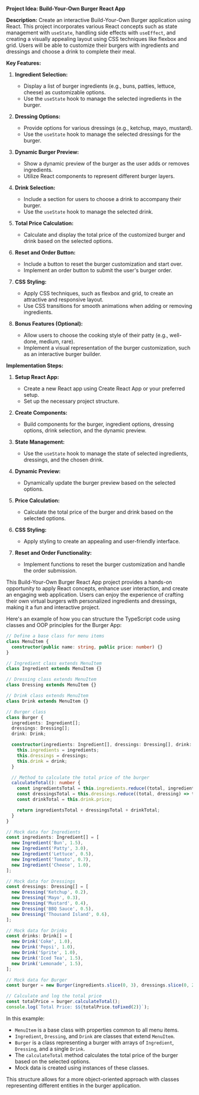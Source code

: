 
**Project Idea: Build-Your-Own Burger React App**

**Description:**
Create an interactive Build-Your-Own Burger application using React. This project incorporates various React concepts such as state management with `useState`, handling side effects with `useEffect`, and creating a visually appealing layout using CSS techniques like flexbox and grid. Users will be able to customize their burgers with ingredients and dressings and choose a drink to complete their meal.

**Key Features:**

1. **Ingredient Selection:**
   - Display a list of burger ingredients (e.g., buns, patties, lettuce, cheese) as customizable options.
   - Use the `useState` hook to manage the selected ingredients in the burger.

2. **Dressing Options:**
   - Provide options for various dressings (e.g., ketchup, mayo, mustard).
   - Use the `useState` hook to manage the selected dressings for the burger.

3. **Dynamic Burger Preview:**
   - Show a dynamic preview of the burger as the user adds or removes ingredients.
   - Utilize React components to represent different burger layers.

4. **Drink Selection:**
   - Include a section for users to choose a drink to accompany their burger.
   - Use the `useState` hook to manage the selected drink.

5. **Total Price Calculation:**
   - Calculate and display the total price of the customized burger and drink based on the selected options.

6. **Reset and Order Button:**
   - Include a button to reset the burger customization and start over.
   - Implement an order button to submit the user's burger order.

7. **CSS Styling:**
   - Apply CSS techniques, such as flexbox and grid, to create an attractive and responsive layout.
   - Use CSS transitions for smooth animations when adding or removing ingredients.

8. **Bonus Features (Optional):**
   - Allow users to choose the cooking style of their patty (e.g., well-done, medium, rare).
   - Implement a visual representation of the burger customization, such as an interactive burger builder.

**Implementation Steps:**

1. **Setup React App:**
   - Create a new React app using Create React App or your preferred setup.
   - Set up the necessary project structure.

2. **Create Components:**
   - Build components for the burger, ingredient options, dressing options, drink selection, and the dynamic preview.

3. **State Management:**
   - Use the `useState` hook to manage the state of selected ingredients, dressings, and the chosen drink.

4. **Dynamic Preview:**
   - Dynamically update the burger preview based on the selected options.

5. **Price Calculation:**
   - Calculate the total price of the burger and drink based on the selected options.

6. **CSS Styling:**
   - Apply styling to create an appealing and user-friendly interface.

7. **Reset and Order Functionality:**
   - Implement functions to reset the burger customization and handle the order submission.


This Build-Your-Own Burger React App project provides a hands-on opportunity to apply React concepts, enhance user interaction, and create an engaging web application. Users can enjoy the experience of crafting their own virtual burgers with personalized ingredients and dressings, making it a fun and interactive project.


Here's an example of how you can structure the TypeScript code using classes and OOP principles for the Burger App:

```typescript
// Define a base class for menu items
class MenuItem {
  constructor(public name: string, public price: number) {}
}

// Ingredient class extends MenuItem
class Ingredient extends MenuItem {}

// Dressing class extends MenuItem
class Dressing extends MenuItem {}

// Drink class extends MenuItem
class Drink extends MenuItem {}

// Burger class
class Burger {
  ingredients: Ingredient[];
  dressings: Dressing[];
  drink: Drink;

  constructor(ingredients: Ingredient[], dressings: Dressing[], drink: Drink) {
    this.ingredients = ingredients;
    this.dressings = dressings;
    this.drink = drink;
  }

  // Method to calculate the total price of the burger
  calculateTotal(): number {
    const ingredientsTotal = this.ingredients.reduce((total, ingredient) => total + ingredient.price, 0);
    const dressingsTotal = this.dressings.reduce((total, dressing) => total + dressing.price, 0);
    const drinkTotal = this.drink.price;

    return ingredientsTotal + dressingsTotal + drinkTotal;
  }
}

// Mock data for Ingredients
const ingredients: Ingredient[] = [
  new Ingredient('Bun', 1.5),
  new Ingredient('Patty', 3.0),
  new Ingredient('Lettuce', 0.5),
  new Ingredient('Tomato', 0.7),
  new Ingredient('Cheese', 1.0),
];

// Mock data for Dressings
const dressings: Dressing[] = [
  new Dressing('Ketchup', 0.2),
  new Dressing('Mayo', 0.3),
  new Dressing('Mustard', 0.4),
  new Dressing('BBQ Sauce', 0.5),
  new Dressing('Thousand Island', 0.6),
];

// Mock data for Drinks
const drinks: Drink[] = [
  new Drink('Coke', 1.0),
  new Drink('Pepsi', 1.0),
  new Drink('Sprite', 1.0),
  new Drink('Iced Tea', 1.5),
  new Drink('Lemonade', 1.5),
];

// Mock data for Burger
const burger = new Burger(ingredients.slice(0, 3), dressings.slice(0, 2), drinks[0]);

// Calculate and log the total price
const totalPrice = burger.calculateTotal();
console.log(`Total Price: $${totalPrice.toFixed(2)}`);
```

In this example:

- `MenuItem` is a base class with properties common to all menu items.
- `Ingredient`, `Dressing`, and `Drink` are classes that extend `MenuItem`.
- `Burger` is a class representing a burger with arrays of `Ingredient`, `Dressing`, and a single `Drink`.
- The `calculateTotal` method calculates the total price of the burger based on the selected options.
- Mock data is created using instances of these classes.

This structure allows for a more object-oriented approach with classes representing different entities in the burger application.